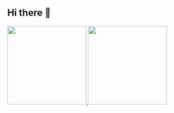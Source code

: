 ## Hi there 👋

<!--

**Here are some ideas to get you started:**

🙋‍♀️ A short introduction - what is your organization all about?
🌈 Contribution guidelines - how can the community get involved?
👩‍💻 Useful resources - where can the community find your docs? Is there anything else the community should know?
🍿 Fun facts - what does your team eat for breakfast?
🧙 Remember, you can do mighty things with the power of [Markdown](https://docs.github.com/github/writing-on-github/getting-started-with-writing-and-formatting-on-github/basic-writing-and-formatting-syntax)
-->

<div>
<a href="https://github.com/Turma-05">
<img loading="lazy" height="180em" src="https://github-readme-stats.vercel.app/api/top-langs/?username=Turma-05&layout=compact&langs_count=7&theme=dracula"/>
<img loading="lazy" height="180em" src="https://github-readme-stats.vercel.app/api?username=Turma-05&show_icons=true&theme=dracula&include_all_commits=true&count_private=true"/>
</div>
